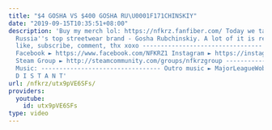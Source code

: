 ```yaml
---
title: "$4 GOSHA VS $400 GOSHA RU\U0001F171️CHINSKIY"
date: "2019-09-15T10:35:51+08:00"
description: 'Buy my merch lol: https://nfkrz.fanfiber.com/ Today we take a look at
  Russia''s top streetwear brand - Gosha Rubchinskiy. A lot of it is really bad. Smash
  like, subscribe, comment, thx xoxo --------------------------------- Twitch ► http://www.twitch.tv/nfkrz
  Facebook ► https://www.facebook.com/NFKRZ1 Instagram ► https://instagram.com/roman_nfkrz/
  Steam Group ► http://steamcommunity.com/groups/nfkrzgroup ---------------------------------
  Music: --------------------------------- Outro music ► MajorLeagueWobs/Holder -
  D I S T A N T'
url: /nfkrz/utx9pVE6SFs/
providers:
  youtube:
    id: utx9pVE6SFs
type: video
---
```

